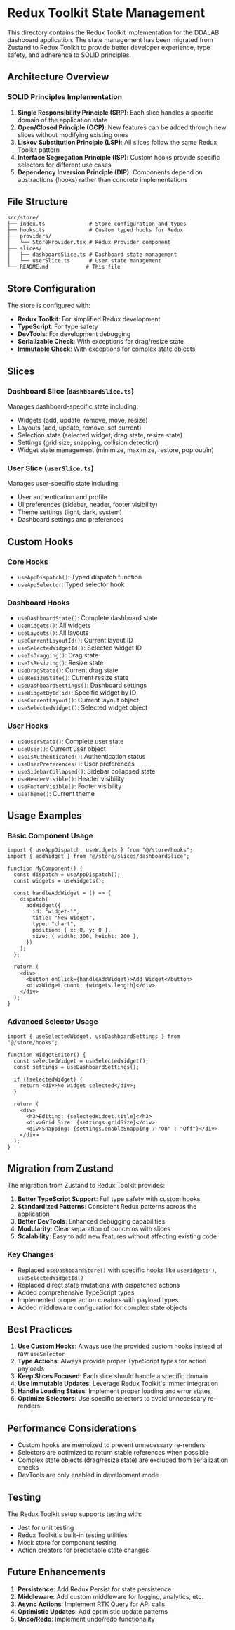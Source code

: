 # Redux Toolkit State Management

This directory contains the Redux Toolkit implementation for the DDALAB dashboard application. The state management has been migrated from Zustand to Redux Toolkit to provide better developer experience, type safety, and adherence to SOLID principles.

## Architecture Overview

### SOLID Principles Implementation

1. **Single Responsibility Principle (SRP)**: Each slice handles a specific domain of the application state
2. **Open/Closed Principle (OCP)**: New features can be added through new slices without modifying existing ones
3. **Liskov Substitution Principle (LSP)**: All slices follow the same Redux Toolkit pattern
4. **Interface Segregation Principle (ISP)**: Custom hooks provide specific selectors for different use cases
5. **Dependency Inversion Principle (DIP)**: Components depend on abstractions (hooks) rather than concrete implementations

## File Structure

```
src/store/
├── index.ts              # Store configuration and types
├── hooks.ts              # Custom typed hooks for Redux
├── providers/
│   └── StoreProvider.tsx # Redux Provider component
├── slices/
│   ├── dashboardSlice.ts # Dashboard state management
│   └── userSlice.ts      # User state management
└── README.md            # This file
```

## Store Configuration

The store is configured with:

- **Redux Toolkit**: For simplified Redux development
- **TypeScript**: For type safety
- **DevTools**: For development debugging
- **Serializable Check**: With exceptions for drag/resize state
- **Immutable Check**: With exceptions for complex state objects

## Slices

### Dashboard Slice (`dashboardSlice.ts`)

Manages dashboard-specific state including:

- Widgets (add, update, remove, move, resize)
- Layouts (add, update, remove, set current)
- Selection state (selected widget, drag state, resize state)
- Settings (grid size, snapping, collision detection)
- Widget state management (minimize, maximize, restore, pop out/in)

### User Slice (`userSlice.ts`)

Manages user-specific state including:

- User authentication and profile
- UI preferences (sidebar, header, footer visibility)
- Theme settings (light, dark, system)
- Dashboard settings and preferences

## Custom Hooks

### Core Hooks

- `useAppDispatch()`: Typed dispatch function
- `useAppSelector`: Typed selector hook

### Dashboard Hooks

- `useDashboardState()`: Complete dashboard state
- `useWidgets()`: All widgets
- `useLayouts()`: All layouts
- `useCurrentLayoutId()`: Current layout ID
- `useSelectedWidgetId()`: Selected widget ID
- `useIsDragging()`: Drag state
- `useIsResizing()`: Resize state
- `useDragState()`: Current drag state
- `useResizeState()`: Current resize state
- `useDashboardSettings()`: Dashboard settings
- `useWidgetById(id)`: Specific widget by ID
- `useCurrentLayout()`: Current layout object
- `useSelectedWidget()`: Selected widget object

### User Hooks

- `useUserState()`: Complete user state
- `useUser()`: Current user object
- `useIsAuthenticated()`: Authentication status
- `useUserPreferences()`: User preferences
- `useSidebarCollapsed()`: Sidebar collapsed state
- `useHeaderVisible()`: Header visibility
- `useFooterVisible()`: Footer visibility
- `useTheme()`: Current theme

## Usage Examples

### Basic Component Usage

```tsx
import { useAppDispatch, useWidgets } from "@/store/hooks";
import { addWidget } from "@/store/slices/dashboardSlice";

function MyComponent() {
  const dispatch = useAppDispatch();
  const widgets = useWidgets();

  const handleAddWidget = () => {
    dispatch(
      addWidget({
        id: "widget-1",
        title: "New Widget",
        type: "chart",
        position: { x: 0, y: 0 },
        size: { width: 300, height: 200 },
      })
    );
  };

  return (
    <div>
      <button onClick={handleAddWidget}>Add Widget</button>
      <div>Widget count: {widgets.length}</div>
    </div>
  );
}
```

### Advanced Selector Usage

```tsx
import { useSelectedWidget, useDashboardSettings } from "@/store/hooks";

function WidgetEditor() {
  const selectedWidget = useSelectedWidget();
  const settings = useDashboardSettings();

  if (!selectedWidget) {
    return <div>No widget selected</div>;
  }

  return (
    <div>
      <h3>Editing: {selectedWidget.title}</h3>
      <div>Grid Size: {settings.gridSize}</div>
      <div>Snapping: {settings.enableSnapping ? "On" : "Off"}</div>
    </div>
  );
}
```

## Migration from Zustand

The migration from Zustand to Redux Toolkit provides:

1. **Better TypeScript Support**: Full type safety with custom hooks
2. **Standardized Patterns**: Consistent Redux patterns across the application
3. **Better DevTools**: Enhanced debugging capabilities
4. **Modularity**: Clear separation of concerns with slices
5. **Scalability**: Easy to add new features without affecting existing code

### Key Changes

- Replaced `useDashboardStore()` with specific hooks like `useWidgets()`, `useSelectedWidgetId()`
- Replaced direct state mutations with dispatched actions
- Added comprehensive TypeScript types
- Implemented proper action creators with payload types
- Added middleware configuration for complex state objects

## Best Practices

1. **Use Custom Hooks**: Always use the provided custom hooks instead of raw `useSelector`
2. **Type Actions**: Always provide proper TypeScript types for action payloads
3. **Keep Slices Focused**: Each slice should handle a specific domain
4. **Use Immutable Updates**: Leverage Redux Toolkit's Immer integration
5. **Handle Loading States**: Implement proper loading and error states
6. **Optimize Selectors**: Use specific selectors to avoid unnecessary re-renders

## Performance Considerations

- Custom hooks are memoized to prevent unnecessary re-renders
- Selectors are optimized to return stable references when possible
- Complex state objects (drag/resize state) are excluded from serialization checks
- DevTools are only enabled in development mode

## Testing

The Redux Toolkit setup supports testing with:

- Jest for unit testing
- Redux Toolkit's built-in testing utilities
- Mock store for component testing
- Action creators for predictable state changes

## Future Enhancements

1. **Persistence**: Add Redux Persist for state persistence
2. **Middleware**: Add custom middleware for logging, analytics, etc.
3. **Async Actions**: Implement RTK Query for API calls
4. **Optimistic Updates**: Add optimistic update patterns
5. **Undo/Redo**: Implement undo/redo functionality
